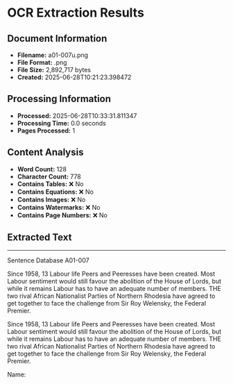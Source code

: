 # OCR Extraction Results

## Document Information

- **Filename:** a01-007u.png
- **File Format:** .png
- **File Size:** 2,892,717 bytes
- **Created:** 2025-06-28T10:21:23.398472

## Processing Information

- **Processed:** 2025-06-28T10:33:31.811347
- **Processing Time:** 0.0 seconds
- **Pages Processed:** 1

## Content Analysis

- **Word Count:** 128
- **Character Count:** 778
- **Contains Tables:** ❌ No
- **Contains Equations:** ❌ No
- **Contains Images:** ❌ No
- **Contains Watermarks:** ❌ No
- **Contains Page Numbers:** ❌ No

## Extracted Text

---

Sentence Database A01-007

Since 1958, 13 Labour life Peers and Peeresses have been created. Most Labour sentiment would still favour the abolition of the House of Lords, but while it remains Labour has to have an adequate number of members. THE two rival African Nationalist Parties of Northern Rhodesia have agreed to get together to face the challenge from Sir Roy Welensky, the Federal Premier.

Since 1958, 13 Labour life Peers and Peeresses have been created. Most Labour sentiment would still favour the abolition of the House of Lords, but while it remains Labour has to have an adequate number of members. THE two rival African Nationalist Parties of Northern Rhodesia have agreed to get together to face the challenge from Sir Roy Welensky, the Federal Premier.

Name: